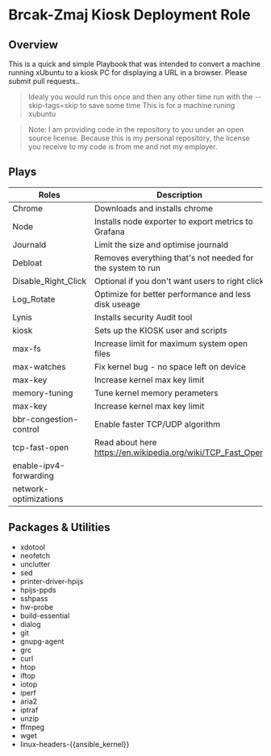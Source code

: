 Brcak-Zmaj Kiosk Deployment Role
==========
                                              

Overview
--------

This is a quick and simple Playbook that was intended to convert a machine running xUbuntu to a kiosk PC for displaying a URL in a browser. Please submit pull requests..
> Idealy you would run this once and then any other time run with the --skip-tags=skip to save some time
> This is for a machine runing xubuntu 

> Note: I am providing code in the repository to you under an open source license. Because this is my personal repository, the license you receive to my code is from me and not my employer. 

Plays
--------------------

Roles                             |  Description
----------------------------------|------------------------------------------------------------------------------------
Chrome                            |  Downloads and installs chrome 
Node                              |  Installs node exporter to export metrics to Grafana
Journald                          |  Limit the size and optimise journald
Debloat                           |  Removes everything that's not needed for the system to run
Disable_Right_Click               |  Optional if you don't want users to right click 
Log_Rotate                        |  Optimize for better performance and less disk useage 
Lynis                             |  Installs security Audit tool
kiosk                             |  Sets up the KIOSK user and scripts
max-fs                            |  Increase limit for maximum system open files
max-watches                       |  Fix kernel bug - no space left on device
max-key                           |  Increase kernel max key limit
memory-tuning                     |  Tune kernel memory perameters 
max-key                           |  Increase kernel max key limit
bbr-congestion-control            |  Enable faster TCP/UDP algorithm
tcp-fast-open                     |  Read about here https://en.wikipedia.org/wiki/TCP_Fast_Open
enable-ipv4-forwarding            |
network-optimizations             | 


Packages & Utilities
------------

- xdotool
- neofetch      
- unclutter
- sed
- printer-driver-hpijs
- hpijs-ppds   
- sshpass
- hw-probe     
- build-essential
- dialog
- git
- gnupg-agent
- grc
-  curl
- htop
- iftop
- iotop
- iperf
- aria2
- iptraf
- unzip
- ffmpeg
- wget
- linux-headers-{{ansible_kernel}}    
